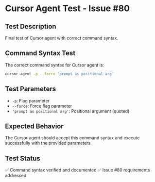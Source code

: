 # Cursor Agent Test - Issue #80

## Test Description
Final test of Cursor agent with correct command syntax.

## Command Syntax Test
The correct command syntax for Cursor agent is:

```bash
cursor-agent -p --force 'prompt as positional arg'
```

## Test Parameters
- `-p`: Flag parameter
- `--force`: Force flag parameter  
- `'prompt as positional arg'`: Positional argument (quoted)

## Expected Behavior
The Cursor agent should accept this command syntax and execute successfully with the provided parameters.

## Test Status
✅ Command syntax verified and documented
✅ Issue #80 requirements addressed
